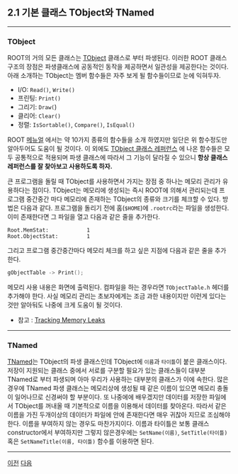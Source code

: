 ## 2.1 기본 클래스 TObject와 TNamed

---

### TObject

ROOT의 거의 모든 클래스는 [TObject](https://root.cern.ch/doc/master/classTObject.html) 클래스로 부터 파생된다.  이러한 ROOT 클래스 구조의 장점은 파생클래스에 공동적인 동작을 제공하면서 일관성을 제공한다는 것이다.  아래 소개하는 TObject는 멤버 함수들은 자주 보게 될 함수들이므로 눈에 익혀두자.
* I/O: `Read()`, `Write()`​
* 프린팅: `Print()`​
* 그리기: `Draw(`)
* 클리어: `Clear()`​
* 정렬: `IsSortable()`, `Compare()`, `IsEqual()`

ROOT [메뉴얼](https://root.cern.ch/root/htmldoc/guides/users-guide/ROOTUsersGuide.html#tobject) 에서는 약 10가지 종류의 함수들을 소개 하였지만 일단은 위 함수정도만 알아두어도 도움이 될 것이다.  이 외에도 [TObject 클래스 레퍼런스](https://root.cern.ch/doc/master/classTObject.html) 에 나온 함수들은 모두 공통적으로 적용되며 파생 클래스에 따라서 그 기능이 달라질 수 있으니 **항상 클래스 레퍼런스를 잘 찾아보고 사용하도록 하자.**

큰 프로그램을 돌릴 때 TObject를 사용하면서 가지는 장점 중 하나는 메모리 관리가 유용하다는 점이다.  TObject는 메모리에 생성되는 즉시 ROOT에 의해서 관리되는데 프로그램 중간중간 마다 메모리에 존재하는 TObject의 종류와 크기를 체크할 수 있다. 방법은 다음과 같다.  프로그램을 돌리기 전에 홈(`$HOME`)에 `.rootrc`라는 파일을 생성한다.  이미 존재한다면 그 파일을 열고 다음과 같은 줄을 추가한다.
```
Root.MemStat:            1
Root.ObjectStat:         1
```
그리고 프로그램 중간중간마다 메모리 체크를 하고 싶은 지점에 다음과 같은 줄을 추가한다.
```c++
gObjectTable -> Print();
```
메모리 사용 내용은 화면에 출력된다. 컴파일을 하는 경우라면 `TObjectTable.h` 헤더를 추가해야 한다.  사실 메모리 관리는 초보자에게는 조금 과한 내용이지만 이런게 있다는 것만 알아둬도 나중에 크게 도움이 될 것이다.
* 참고 : [Tracking Memory Leaks](https://root.cern.ch/root/htmldoc/guides/users-guide/ROOTUsersGuide.html#tracking-memory-leaks)

---

### TNamed

[TNamed](https://root.cern.ch/doc/master/classTNamed.html)는 TObject의 파생 클래스인데 TObject에 ``이름``과 ``타이틀``이 붙은 클래스이다.  저장이 지원되는 클래스 중에서 서로를 구분할 필요가 있는 클래스들이 대부분 TNamed로 부터 파생되며 아마 우리가 사용하는 대부분의 클래스가 이에 속한다.  많은 경우에 TNamed 파생 클래스는 메모리상에 생성될 때 같은 이름이 있으면 메모리 충돌이 일어나므로 신경써야 할 부분이다.  또 나중에에 배우겠지만 데이터를 저장한 파일에서 TObject를 꺼내올 때 기본적으로 이름을 이용해서 데이터를 찾아온다.  따라서 같은 이름을 가진 두개이상의 데이터가 파일에 안에 존재한다면 매우 귀찮아 지므로 조심해야 한다.  이름을 부여하지 않는 경우도 마찬가지이다.  이름과 타이틀은 보통 클래스 constructor에서 부여하지만 그렇지 않은경우에는 `SetName(이름)`, `SetTitle(타이틀)` 혹은 `SetNameTitle(이름, 타이틀)` 함수를 이용하면 된다.

---

[이전](root1.md)
[다음](root2.2.md)
